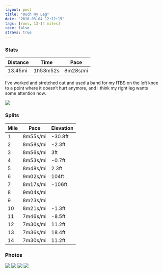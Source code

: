 ```yaml
---
layout: post
title: "Ouch My Leg"
date: "2018-03-04 12:12:15"
tags: [runs, 13-14 miles]
race: false
strava: true
---
```


### Stats

| Distance | Time | Pace |
|----------|------|------|
|13.45mi|1h53m52s|8m28s/mi|

I’ve worked and stretched out and used a band for my ITBS on the left knee to a point where it doesn’t hurt anymore, and I think my right leg wants some attention now.

<img src='https://maps.googleapis.com/maps/api/staticmap?maptype=roadmap&path=enc:gtrwF`cqbMqQyNpDgLuBkBlDi@`Jq[_GhAu@_CkGr@wO}CiGoGcPq@g\uWbZ|Vje@nBOvGbGrBbWeD|KiLnFm@rbAjNzf@vQhDhH?bx@bBfGdFlx@lG|HdFfTnDnBlSl_@lC~P{BqOc\wg@_G_VqCcD_Cej@aEoK{@uHPwy@oEqH_o@iScv@gJqH\qJjKqXhE_HyBjAmGm@}@uJfAiRyC_@dAwAkCmJyB{QuO`Y`SwBzHnBjEkDjLh|@jj@dF~E{A~G&key=AIzaSyC1MId7bFpkLXNAaYhBSTb8jLyiSqzbDtM&size=800x800&markers=color:yellow|label:S|40.733,-73.98465&markers=color:green|label:F|40.733509999999974,-73.98589000000003'>

### Splits

| Mile | Pace | Elevation |
|------|------|-----------|
|1|8m55s/mi|-30.8ft|
|2|8m58s/mi|-2.3ft|
|3|8m56s/mi|3ft|
|4|8m53s/mi|-0.7ft|
|5|8m48s/mi|2.3ft|
|6|9m02s/mi|104ft|
|7|8m17s/mi|-106ft|
|8|9m04s/mi||
|9|8m23s/mi||
|10|8m21s/mi|-1.3ft|
|11|7m46s/mi|-8.5ft|
|12|7m30s/mi|11.2ft|
|13|7m36s/mi|18.4ft|
|14|7m30s/mi|11.2ft|

### Photos
<img src='https://dgtzuqphqg23d.cloudfront.net/jUtZ04jAZGOPDa-o6P-OKBNOJmnthE-SiRkvYRdzs6M-768x386.jpg'>

<img src='https://dgtzuqphqg23d.cloudfront.net/3XxMVL4TGPu28AYE3ySLQ3xCdpRnkICd885pOZYuBiE-561x768.jpg'>

<img src='https://dgtzuqphqg23d.cloudfront.net/yteFXG7vwo4USuwYjh0NsZr7FerlMVr9zgByFmNHMaE-576x768.jpg'>

<img src='https://dgtzuqphqg23d.cloudfront.net/CIzT30je3sN9Me2sSJVEXrp6Nt76fZy7uVGMf2Z7G2Q-576x768.jpg'>
